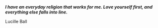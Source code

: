 _**I have an everyday religion that works for me. Love yourself first, and everything else falls into line.**_

Lucille Ball